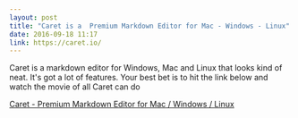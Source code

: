 ```yaml
---
layout: post
title: "Caret is a  Premium Markdown Editor for Mac - Windows - Linux"
date: 2016-09-18 11:17
link: https://caret.io/
---
```


Caret is a markdown editor for Windows, Mac and Linux that looks kind of neat. It's got a lot of features. Your best bet is to hit the link below and watch the movie of all Caret can do

[Caret - Premium Markdown Editor for Mac / Windows / Linux](https://caret.io/)
